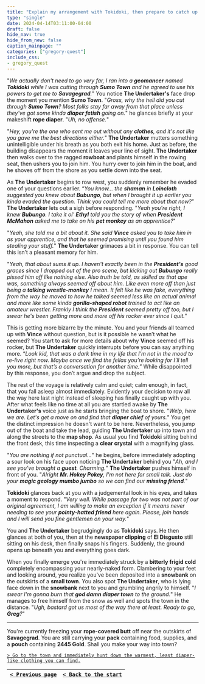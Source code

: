 ```yaml
---
title: "Explain my arrangement with Tokidoki, then prepare to catch up with El Disgusto in Savagegrad."
type: "single"
date: 2024-04-14T03:11:00-04:00
draft: false
hide_nav: true
hide_from_new: false
caption_mainpage: ""
categories: ["gregory-quest"]
include_css:
- gregory_quest
---
```


"*We actually don't need to go very far, I ran into a **geomancer** named **Tokidoki** while I was cutting through **Sumo Town** and he agreed to use his powers to get me to **Savagegrad**.*" You notice **The Undertaker's** face drop the moment you mention **Sumo Town**. "*Gross, why the hell did you cut through **Sumo Town**? Most folks stay far away from that place unless they've got some kinda **diaper fetish** going on.*" he glances briefly at your makeshift **rope diaper**. "*Uh, no offense.*"

"*Hey, you're the one who sent me out without any **clothes**, and it's not like you gave me the best directions either.*" **The Undertaker** mutters something unintelligible under his breath as you both exit his home. Just as before, the building disappears the moment it leaves your line of sight. **The Undertaker** then walks over to the ragged **rowboat** and plants himself in the rowing seat, then ushers you to join him. You hurry over to join him in the boat, and he shoves off from the shore as you settle down into the seat. 

As **The Undertaker** begins to row west, you suddenly remember he evaded one of your questions earlier. “*You know… the **shaman** in **Loincloth** suggested you knew about **Bubungo**, but when I brought it up earlier you kinda evaded the question. Think you could tell me more about that now?*” **The Undertaker** lets out a sigh before responding. "*Yeah you're right, I knew **Bubungo**. I take it ol' **Ethyl** told you the story of when **President McMahon** asked me to take on his **pet monkey** as an apprentice?*"

"*Yeah, she told me a bit about it. She said **Vince** asked you to take him in as your apprentice, and that he seemed promising until you found him stealing your stuff.*" **The Undertaker** grimaces a bit in response. You can tell this isn’t a pleasant memory for him.

"*Yeah, that about sums it up. I haven't exactly been in the **President's** good graces since I dropped out of the pro scene, but kicking out **Bubungo** really pissed him off like nothing else. Also truth be told, as skilled as that ape was, something always seemed off about him. Like even more off than just being a **talking wrestle-monkey** I mean. It felt like he was fake, everything from the way he moved to how he talked seemed less like an actual animal and more like some kinda **gorilla-shaped robot** trained to act like an amateur wrestler. Frankly I think the **President** seemed pretty off too, but I swear he's been getting more and more off his rocker ever since I quit.*"

This is getting more bizarre by the minute. You and your friends all teamed up with **Vince** without question, but is it possible he wasn’t what he seemed? You start to ask for more details about why **Vince** seemed off his rocker, but **The Undertaker** quickly interrupts before you can say anything more. “*Look kid, that was a dark time in my life that I’m not in the mood to re-live right now. Maybe once we find the fellas you’re looking for I’ll tell you more, but that’s a conversation for another time.*” While disappointed by this response, you don’t argue and drop the subject.

The rest of the voyage is relatively calm and quiet; calm enough, in fact, that you fall asleep almost immediately. Evidently your decision to row all the way here last night instead of sleeping has finally caught up with you. After what feels like no time at all you are startled awake by **The Undertaker's** voice just as he starts bringing the boat to shore. "*Welp, here we are. Let's get a move on and find that **diaper chief** of yours.*" You get the distinct impression he doesn't want to be here. Nevertheless, you jump out of the boat and take the lead, guiding **The Undertaker** up into town and along the streets to the **map shop**. As usual you find **Tokidoki** sitting behind the front desk, this time inspecting a **clear crystal** with a magnifying glass.

"*You are nothing if not punctual...*" he begins, before immediately adopting a sour look on his face upon noticing **The Undertaker** behind you "*Ah, and I see you've brought a **guest**. Charming.*" **The Undertaker** pushes himself in front of you. "*Alright **Mr. Hokey Pokey**, I'm not here for small talk. Just do your **magic geology mumbo jumbo** so we can find our **missing friend**.*"

**Tokidoki** glances back at you with a judgemental look in his eyes, and takes a moment to respond. "*Very well. While passage for two was not part of our original agreement, I am willing to make an exception if it means never needing to see your **pointy-hatted friend** here again. Please, join hands and I will send you fine gentlemen on your way.*" 

You and **The Undertaker** begrudgingly do as **Tokidoki** says. He then glances at both of you, then at the **newspaper clipping** of **El Disgusto** still sitting on his desk, then finally snaps his fingers. Suddenly, the ground opens up beneath you and everything goes dark.

When you finally emerge you're immediately struck by a **bitterly frigid cold** completely encompassing your nearly-naked form. Clambering to your feet and looking around, you realize you've been deposited into a **snowbank** on the outskirts of a **small town**. You also spot **The Undertaker**, who is lying face down in the **snowbank** next to you and grumbling angrily to himself. "*I swear I'm gonna burn that **god damn diaper town** to the ground.*" He manages to free himself from the snow as well and spots the town in the distance. "*Ugh, bastard got us most of the way there at least. Ready to go, **Greg**?*"

---

You're currently freezing your **rope-covered butt** off near the outskirts of **Savagegrad**. You are still carrying your **pack** containing food, supplies, and a **pouch** containing **2445 Gold**. Shall you make your way into town?

[``> Go to the town and immediately hunt down the warmest, least diaper-like clothing you can find.``](../94)

|[``< Previous page``](../92)|[``< Back to the start``](../)|
|---|---|